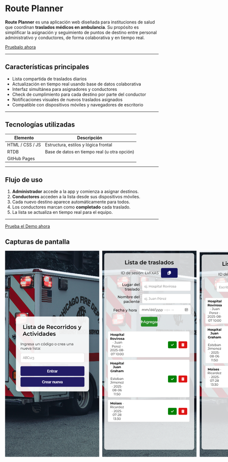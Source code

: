 #  Route Planner

**Route Planner** es una aplicación web diseñada para instituciones de salud que coordinan **traslados médicos en ambulancia**. Su propósito es simplificar la asignación y seguimiento de puntos de destino entre personal administrativo y conductores, de forma colaborativa y en tiempo real.

[Pruebalo ahora](https://fcancinos.github.io/route-planner/)

---

## Características principales

-  Lista compartida de traslados diarios
-  Actualización en tiempo real usando base de datos colaborativa
-  Interfaz simultánea para asignadores y conductores
-  Check de cumplimiento para cada destino por parte del conductor
-  Notificaciones visuales de nuevos traslados asignados
-  Compatible con dispositivos móviles y navegadores de escritorio

---

##  Tecnologías utilizadas

| Elemento          | Descripción                                  |
|-------------------|----------------------------------------------|
| HTML / CSS / JS   | Estructura, estilos y lógica frontal         |
| RTDB     | Base de datos en tiempo real (u otra opción) |
| GitHub Pages      |           |

---

## Flujo de uso

1. **Administrador** accede a la app y comienza a asignar destinos.
2. **Conductores** acceden a la lista desde sus dispositivos móviles.
3. Cada nuevo destino aparece automáticamente para todos.
4. Los conductores marcan como **completado** cada traslado.
5. La lista se actualiza en tiempo real para el equipo.

---

[Prueba el Demo ahora](https://fcancinos.github.io/route-planner/)

## Capturas de pantalla

<div style="display: flex; gap: 10px">
    <img src="./assets/img/index.png">
    <img src="./assets/img/menu-administrador.png">
    <img src="./assets/img/menu-conductor.png">
</div>
